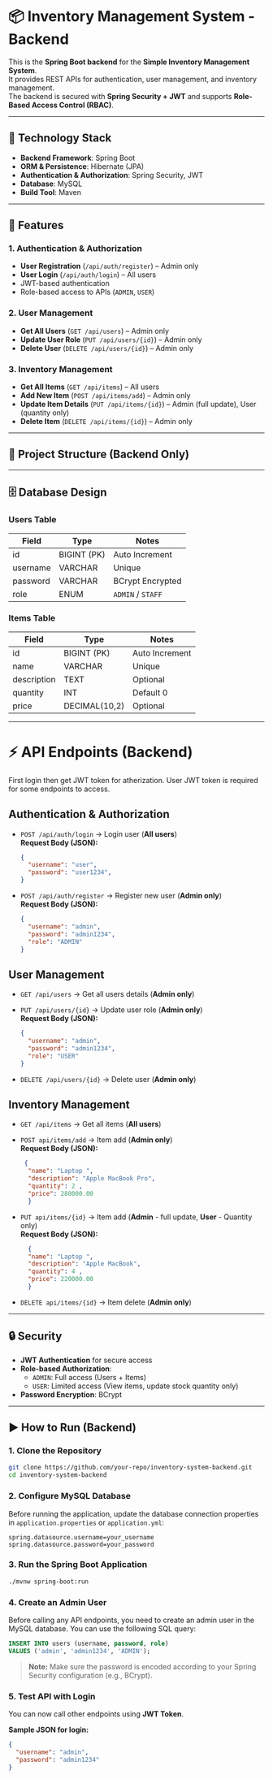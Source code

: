 # 📦  Inventory Management System - Backend

This is the **Spring Boot backend** for the **Simple Inventory Management System**.  
It provides REST APIs for authentication, user management, and inventory management.  
The backend is secured with **Spring Security + JWT** and supports **Role-Based Access Control (RBAC)**.

---

## 🚀 Technology Stack
- **Backend Framework**: Spring Boot
- **ORM & Persistence**: Hibernate (JPA)
- **Authentication & Authorization**: Spring Security, JWT
- **Database**: MySQL
- **Build Tool**: Maven

---

## 🔑 Features

### 1. Authentication & Authorization
- **User Registration** (`/api/auth/register`) – Admin only
- **User Login** (`/api/auth/login`) – All users
- JWT-based authentication
- Role-based access to APIs (`ADMIN`, `USER`)

### 2. User Management 
- **Get All Users** (`GET /api/users`) – Admin only
- **Update User Role** (`PUT /api/users/{id}`) – Admin only
- **Delete User** (`DELETE /api/users/{id}`) – Admin only

### 3. Inventory Management
- **Get All Items** (`GET /api/items`) – All users
- **Add New Item** (`POST /api/items/add`) – Admin only
- **Update Item Details** (`PUT /api/items/{id}`) – Admin (full update), User (quantity only)
- **Delete Item** (`DELETE /api/items/{id}`) – Admin only

---

## 📂 Project Structure (Backend Only)


---

## 🗄️ Database Design

### Users Table
| Field     | Type            | Notes                         |
|-----------|----------------|-------------------------------|
| id        | BIGINT (PK)    | Auto Increment                |
| username  | VARCHAR        | Unique                        |
| password  | VARCHAR        | BCrypt Encrypted              |
| role      | ENUM           | `ADMIN` / `STAFF`             |

### Items Table
| Field       | Type            | Notes                         |
|-------------|----------------|-------------------------------|
| id          | BIGINT (PK)    | Auto Increment                |
| name        | VARCHAR        | Unique                        |
| description | TEXT           | Optional                      |
| quantity    | INT            | Default 0                     |
| price       | DECIMAL(10,2)  | Optional                      |

---


# ⚡ API Endpoints (Backend)
First login then get JWT token for atherization.
User JWT token is required for some endpoints to access.

## Authentication & Authorization
- `POST /api/auth/login` → Login user (**All users**)  
  **Request Body (JSON):**
  ```json
  {
    "username": "user",
    "password": "user1234",
  }


- `POST /api/auth/register` → Register new user (**Admin only**)  
  **Request Body (JSON):**
  ```json
  {
    "username": "admin",
    "password": "admin1234",
    "role": "ADMIN" 
  }  

## User Management
- `GET /api/users` → Get all users details (**Admin only**)  
 

- `PUT /api/users/{id}` → Update user role (**Admin only**)  
  **Request Body (JSON):**
  ```json
  {
    "username": "admin",
    "password": "admin1234",
    "role": "USER"
  }

- `DELETE /api/users/{id}` → Delete user (**Admin only**)  
 
## Inventory Management
- `GET /api/items` → Get all items (**All users**)  
  


- `POST api/items/add` → Item add (**Admin only**)  
  **Request Body (JSON):**
  ```json
   {
    "name": "Laptop ",
    "description": "Apple MacBook Pro",
    "quantity": 2 ,
    "price": 280000.00
    }


- `PUT api/items/{id}` → Item add (**Admin** - full update, **User** - Quantity only)  
  **Request Body (JSON):**
  ```json
    {
    "name": "Laptop ",
    "description": "Apple MacBook",
    "quantity": 4 ,
    "price": 220000.00
    }

- `DELETE api/items/{id}` → Item delete (**Admin only**)  

---

## 🔒 Security
- **JWT Authentication** for secure access
- **Role-based Authorization**:
    - `ADMIN`: Full access (Users + Items)
    - `USER`: Limited access (View items, update stock quantity only)
- **Password Encryption**: BCrypt

---


## ▶️ How to Run (Backend)

### 1. Clone the Repository
```bash
git clone https://github.com/your-repo/inventory-system-backend.git
cd inventory-system-backend
```

### 2. Configure MySQL Database
Before running the application, update the database connection properties in `application.properties` or `application.yml`:

```properties
spring.datasource.username=your_username
spring.datasource.password=your_password
```

### 3. Run the Spring Boot Application
```bash
./mvnw spring-boot:run
```


### 4. Create an Admin User
Before calling any API endpoints, you need to create an admin user in the MySQL database. You can use the following SQL query:

```sql
INSERT INTO users (username, password, role) 
VALUES ('admin', 'admin1234', 'ADMIN');
```
> **Note:** Make sure the password is encoded according to your Spring Security configuration (e.g., BCrypt).

### 5. Test API with Login
You can now call other endpoints using **JWT Token**.

**Sample JSON for login:**
```json
{
  "username": "admin",
  "password": "admin1234"
}
```


